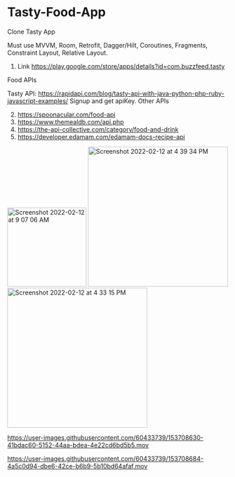 # Tasty-Food-App

Clone Tasty App

Must use MVVM, Room, Retrofit, Dagger/Hilt, Coroutines, Fragments, Constraint Layout, Relative Layout.

1) Link https://play.google.com/store/apps/details?id=com.buzzfeed.tasty

Food APIs

Tasty API: https://rapidapi.com/blog/tasty-api-with-java-python-php-ruby-javascript-examples/ Signup and get apiKey.
Other APIs

2) https://spoonacular.com/food-api
3) https://www.themealdb.com/api.php
4) https://the-api-collective.com/category/food-and-drink
5) https://developer.edamam.com/edamam-docs-recipe-api


<img width="180" alt="Screenshot 2022-02-12 at 9 07 06 AM" src="https://user-images.githubusercontent.com/60433739/153708946-d7e836a6-4bcf-44d1-854b-c4d4e04a5030.png">


<img width="319" alt="Screenshot 2022-02-12 at 4 39 34 PM" src="https://user-images.githubusercontent.com/60433739/153708925-3c491363-b483-47eb-97f6-6d6ebb3a8f39.png">


<img width="319" alt="Screenshot 2022-02-12 at 4 33 15 PM" src="https://user-images.githubusercontent.com/60433739/153708932-ab72c2e3-fbd5-4f3d-a176-dc35be04197e.png">

https://user-images.githubusercontent.com/60433739/153708630-41bdac60-5152-44aa-bdea-4e22cd6bd5b5.mov


https://user-images.githubusercontent.com/60433739/153708684-4a5c0d94-dbe6-42ce-b6b9-5b10bd64afaf.mov

